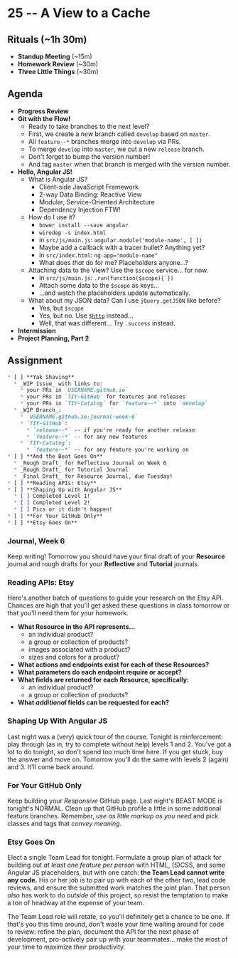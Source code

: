 # 25 -- A View to a Cache

## Rituals (~1h 30m)

* **Standup Meeting** (~15m)
* **Homework Review** (~30m)
* **Three Little Things** (~30m)

## Agenda

* **Progress Review**
* **Git with the Flow!**
  * Ready to take branches to the next level?
  * First, we create a _new_ branch called `develop` based on `master`.
  * All `feature--*` branches merge into `develop` via PRs.
  * To merge `develop` into `master`, we cut a new `release` branch.
  * Don't forget to bump the version number!
  * And tag `master` when that branch is merged with the version number.
* **Hello, Angular JS!**
  * What is Angular JS?
    * Client-side JavaScript Framework
    * 2-way Data Binding: Reactive View
    * Modular, Service-Oriented Architecture
    * Dependency Injection FTW!
  * How do I use it?
    * `bower install --save angular`
    * `wiredep -s index.html`
    * in `src/js/main.js`: `angular.module('module-name', [ ])`
    * Maybe add a callback with a tracer bullet? Anything yet?
    * in `src/index.html`: `ng-app="module-name"`
    * What does _that_ do for me? Placeholders anyone...?
  * Attaching data to the View? Use the `$scope` service... for now.
    * in `src/js/main.js`: `.run(function($scope){ })`
    * Attach some data to the `$scope` as keys...
    * ...and watch the placeholders update automatically.
  * What about my JSON data? Can I use `jQuery.getJSON` like before?
    * Yes, but `$scope`
    * Yes, but no. Use [`$http`](https://docs.angularjs.org/api/ng/service/$http) instead...
    * Well, that was different... Try `.success` instead.
* **Intermission**
* **Project Planning, Part 2**

## Assignment

```markdown
* [ ] **Yak Shaving**
  * _WIP Issue_ with links to:
    * your PRs in `USERNAME.github.io`
    * your PRs in `TIY-GitHub` for features and releases
    * your PRs in `TIY-Catalog` for `feature--*` into `develop`
  * _WIP Branch_:
    * `USERNAME.github.io:journal-week-6`
    * `TIY-GitHub`:
      * `release--*` -- if you're ready for another release
      * `feature--*` -- for any new features
    * `TIY-Catalog`:
      * `feature--*` -- for any feature you're working on
* [ ] **And the Beat Goes On**
  * _Rough Draft_ for Reflective Journal on Week 6
  * _Rough Draft_ for Tutorial Journal
  * _Final Draft_ for Resource Journal, due Tuesday!
* [ ] **Reading APIs: Etsy**
* [ ] **Shaping Up with Angular JS**
  * [ ] Completed Level 1!
  * [ ] Completed Level 2!
  * [ ] Pics or it didn't happen!
* [ ] **For Your GitHub Only**
* [ ] **Etsy Goes On**
```

### Journal, Week 6
Keep writing! Tomorrow you should have your final draft of your **Resource** journal and rough drafts for your **Reflective** and **Tutorial** journals.

### Reading APIs: Etsy

Here's another batch of questions to guide your research on the Etsy API. Chances are high that you'll get asked these questions in class tomorrow or that you'll need them for your homework.

  * **What Resource in the API represents...**
    * an individual product?
    * a group or collection of products?
    * images associated with a product?
    * sizes and colors for a product?
  * **What actions and endpoints exist for each of these Resources?**
  * **What parameters do each endpoint require or accept?**
  * **What fields are returned for each Resource, specifically:**
    * an individual product?
    * a group or collection of products?
  * **What _additional_ fields can be requested for each?**

### Shaping Up With Angular JS

Last night was a (very) quick tour of the course. Tonight is reinforcement: play through (as in, try to complete without help) levels 1 and 2. You've got a lot to do tonight, so don't spend too much time here. If you get stuck, buy the answer and move on. Tomorrow you'll do the same with levels 2 (again) and 3. It'll come back around.

### For Your GitHub Only

Keep building your _Responsive_ GitHub page. Last night's BEAST MODE is tonight's NORMAL. Clean up that GitHub profile a little in some additional feature branches. Remember, _use as little markup as you need_ and pick classes and tags that _convey meaning_.

### Etsy Goes On

Elect a single Team Lead for tonight. Formulate a group plan of attack for building out _at least one feature per person_ with HTML, (S)CSS, and some Angular JS placeholders, but with one catch: **the Team Lead cannot write any code.** His or her job is to pair up with each of the other two, lead code reviews, and ensure the submitted work matches the joint plan. That person _also_ has work to do _outside_ of this project, so resist the temptation to make a ton of headway at the expense of your team.

The Team Lead role will rotate, so you'll definitely get a chance to be one. If that's you this time around, don't waste your time waiting around for code to review: refine the plan, document the API for the next phase of development, pro-actively pair up with your teammates... make the most of your time to maximize _their_ productivity.
